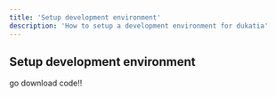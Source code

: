 ```yaml
---
title: 'Setup development environment'
description: 'How to setup a development environment for dukatia'
---
```


## Setup development environment

go download code!!
